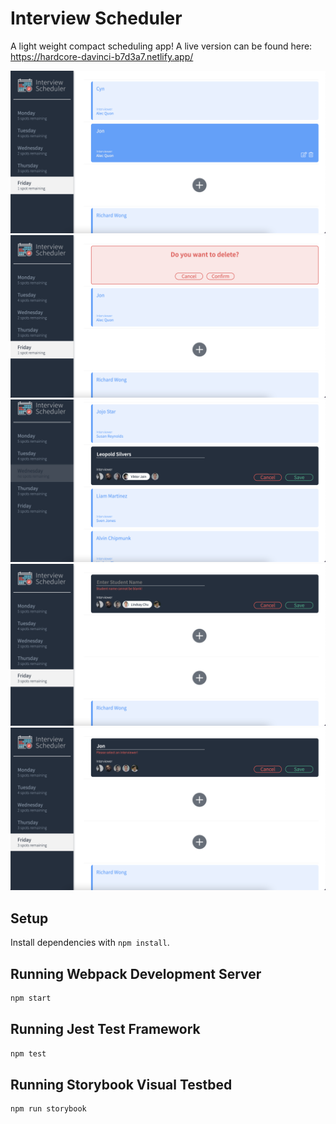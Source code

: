 # Interview Scheduler

A light weight compact scheduling app! A live version can be found here: https://hardcore-davinci-b7d3a7.netlify.app/


!["Screenshot of overview"](https://github.com/hjonsu/scheduler/blob/master/public/docs/overview.png)
!["Screenshot of Delete confirmation"](https://github.com/hjonsu/scheduler/blob/master/public/docs/delete%20confirm.png)
!["Screenshot of full schedule"](https://github.com/hjonsu/scheduler/blob/master/public/docs/no%20spot%20rem.png)
!["Screenshot of no name error"](https://github.com/hjonsu/scheduler/blob/master/public/docs/select%20student%20name.png)
!["Screenshot of no interviewer error"](https://github.com/hjonsu/scheduler/blob/master/public/docs/select%20interv.png)

## Setup

Install dependencies with `npm install`.

## Running Webpack Development Server

```sh
npm start
```

## Running Jest Test Framework

```sh
npm test
```

## Running Storybook Visual Testbed

```sh
npm run storybook
```
